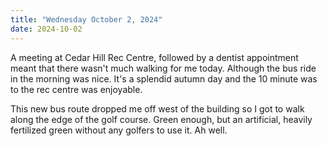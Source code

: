 ```yaml
---
title: "Wednesday October 2, 2024"
date: 2024-10-02
---
```

A meeting at Cedar Hill Rec Centre, followed by a dentist appointment meant that there wasn't much walking for me today.  Although the bus ride in the morning was nice.  It's a splendid autumn day and the 10 minute was to the rec centre was enjoyable.

This new bus route dropped me off west of the building so I got to walk along the edge of the golf course.  Green enough, but an artificial, heavily fertilized green without any golfers to use it. Ah well.